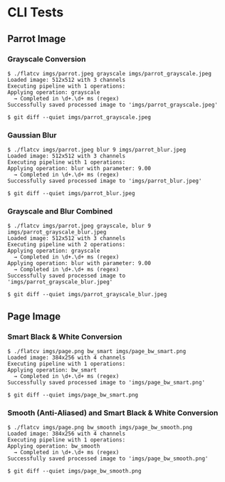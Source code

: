 # CLI Tests

## Parrot Image

### Grayscale Conversion

```scrut
$ ./flatcv imgs/parrot.jpeg grayscale imgs/parrot_grayscale.jpeg
Loaded image: 512x512 with 3 channels
Executing pipeline with 1 operations:
Applying operation: grayscale
  → Completed in \d+.\d+ ms (regex)
Successfully saved processed image to 'imgs/parrot_grayscale.jpeg'
```

```scrut
$ git diff --quiet imgs/parrot_grayscale.jpeg
```


### Gaussian Blur

```scrut
$ ./flatcv imgs/parrot.jpeg blur 9 imgs/parrot_blur.jpeg
Loaded image: 512x512 with 3 channels
Executing pipeline with 1 operations:
Applying operation: blur with parameter: 9.00
  → Completed in \d+.\d+ ms (regex)
Successfully saved processed image to 'imgs/parrot_blur.jpeg'
```

```scrut
$ git diff --quiet imgs/parrot_blur.jpeg
```


### Grayscale and Blur Combined

```scrut
$ ./flatcv imgs/parrot.jpeg grayscale, blur 9 imgs/parrot_grayscale_blur.jpeg
Loaded image: 512x512 with 3 channels
Executing pipeline with 2 operations:
Applying operation: grayscale
  → Completed in \d+.\d+ ms (regex)
Applying operation: blur with parameter: 9.00
  → Completed in \d+.\d+ ms (regex)
Successfully saved processed image to 'imgs/parrot_grayscale_blur.jpeg'
```

```scrut
$ git diff --quiet imgs/parrot_grayscale_blur.jpeg
```

## Page Image

### Smart Black & White Conversion

```scrut
$ ./flatcv imgs/page.png bw_smart imgs/page_bw_smart.png
Loaded image: 384x256 with 4 channels
Executing pipeline with 1 operations:
Applying operation: bw_smart
  → Completed in \d+.\d+ ms (regex)
Successfully saved processed image to 'imgs/page_bw_smart.png'
```

```scrut
$ git diff --quiet imgs/page_bw_smart.png
```


### Smooth (Anti-Aliased) and Smart Black & White Conversion

```scrut
$ ./flatcv imgs/page.png bw_smooth imgs/page_bw_smooth.png
Loaded image: 384x256 with 4 channels
Executing pipeline with 1 operations:
Applying operation: bw_smooth
  → Completed in \d+.\d+ ms (regex)
Successfully saved processed image to 'imgs/page_bw_smooth.png'
```

```scrut
$ git diff --quiet imgs/page_bw_smooth.png
```
